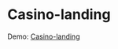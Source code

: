 # Casino-landing

Demo: <a href="https://wizardiq.github.io/Casino-landing/" target="_blank">Casino-landing</a>
